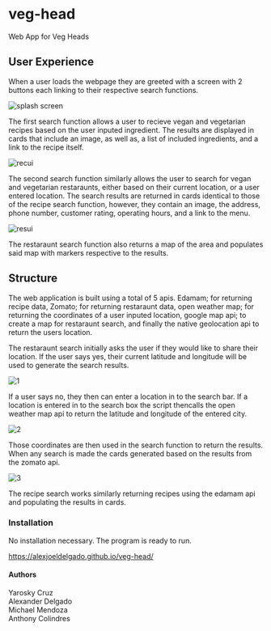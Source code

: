 # veg-head

Web App for Veg Heads

## User Experience

When a user loads the webpage they are greeted with a screen with 2 buttons each linking to their respective search functions.

![splash screen](https://user-images.githubusercontent.com/58165715/74590905-f0d54a00-4fe0-11ea-98be-8b1e2033815f.png)

The first search function allows a user to recieve vegan and vegetarian recipes based on the user inputed ingredient. The results
are displayed in cards that include an image, as well as, a list of included ingredients, and a link to the recipe itself.

![recui](https://user-images.githubusercontent.com/58165715/74590941-53c6e100-4fe1-11ea-921e-61fdc6b592de.png)

The second search function similarly allows the user to search for vegan and vegetarian restaraunts, either based on their
current location, or a user entered location. The search results are returned in cards identical to those of the recipe search
function, however, they contain an image, the address, phone number, customer rating, operating hours, and a link to the menu. 

![resui](https://user-images.githubusercontent.com/58165715/74590928-2f6b0480-4fe1-11ea-890f-a876c7366df9.png)

The restaraunt search function also returns a map of the area and populates said map with markers respective to the results.

## Structure

The web application is built using a total of 5 apis. Edamam; for returning recipe data, Zomato; for returning restaraunt data,
open weather map; for returning the coordinates of a user inputed location, google map api; to create a map for restaraunt search,
and finally the native geolocation api to return the users location.

The restaraunt search initially asks the user if they would like to share their location. If the user says yes, their current
latitude and longitude will be used to generate the search results. 

![1](https://user-images.githubusercontent.com/58165715/74590647-38a6a200-4fde-11ea-8723-7beccc3e44f2.PNG)

If a user says no, they then can enter a location in to the search bar. If a location is entered in to the search box the script 
thencalls the open weather map api to return the latitude and longitude of the entered city.

![2](https://user-images.githubusercontent.com/58165715/74590688-6855aa00-4fde-11ea-9ff8-3108952f315c.PNG)

Those coordinates are then used in the search function to return the results. When any search is made the cards generated based on 
the results from the zomato api.

![3](https://user-images.githubusercontent.com/58165715/74590732-00ec2a00-4fdf-11ea-841a-e758dbf95840.PNG)

The recipe search works similarly returning recipes using the edamam api and populating the results in cards.

### Installation
No installation necessary. The program is ready to run.

https://alexjoeldelgado.github.io/veg-head/


#### Authors
Yarosky Cruz
<br>
Alexander Delgado
<br>
Michael Mendoza
<br>
Anthony Colindres
